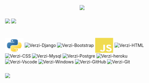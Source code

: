 
<h1 align="center">
  <a href="https://git.io/typing-svg">
    <img src="https://readme-typing-svg.herokuapp.com/?lines=Hello,+there!+🤘;I'm+Fabricio+Freita,+36+ye...;Nice+to+meet+you!&center=true&size=25">
  </a>
</h1>


<div style="display: inline_block">
  <img align="center" width="47.2%" src="https://github-readme-stats.vercel.app/api?username=FabricioFreitasDev&count_private=true&show_icons=true&theme=merko"/> 
  <img align="center" width="40.6%" src="https://github-readme-stats.vercel.app/api/top-langs/?username=FabricioFreitasDev&layout=compact&theme=merko"/>
  </div>


## 

<div style="display: inline_block"><br>
   <img align="center" alt="Verzi-Python" title=Python height="50" width="60" src="https://raw.githubusercontent.com/devicons/devicon/master/icons/python/python-original.svg">
  <img align="center" alt="Verzi-Django" title=Django height="90" width="90"  src="https://cdn.jsdelivr.net/gh/devicons/devicon/icons/django/django-plain-wordmark.svg"> 
  <img align="center" alt="Verzi-Bootstrap" title=Botstrap height="50" width="60" src="https://cdn.jsdelivr.net/gh/devicons/devicon/icons/bootstrap/bootstrap-original-wordmark.svg">
  <img align="center" alt="Verzi-Js" title=JavaScript height="50" width="60" src="https://raw.githubusercontent.com/devicons/devicon/master/icons/javascript/javascript-plain.svg">
  <img align="center" alt="Verzi-HTML" title=HTML height="50" width="60" src="https://skillicons.dev/icons?i=html">
  <img align="center" alt="Verzi-CSS" title=CSS height="50" width="60" src="https://skillicons.dev/icons?i=css" width="48" height="48" alt="css">
  <img align="center" alt="Verzi-Mysql" title=MySQL height="50" width="60" src="https://cdn.jsdelivr.net/gh/devicons/devicon/icons/mysql/mysql-original-wordmark.svg">
  <img align="center" alt="Verzi-Postgre" title=Postgress height="50" width="60" src="https://cdn.jsdelivr.net/gh/devicons/devicon/icons/postgresql/postgresql-original-wordmark.svg">
  <img align="center" alt="Verzi-heroku" title=Heroku height="50"  width="60" src="https://www.vectorlogo.zone/logos/heroku/heroku-icon.svg" alt="heroku" />
  <img align="center" alt="Verzi-Vscode" title=VS-Code height="50" width="60" src="https://cdn.jsdelivr.net/gh/devicons/devicon/icons/vscode/vscode-original.svg"> 
  <img align="center" alt="Verzi-Windows" title=Windows height="50" width="60" src="https://cdn.jsdelivr.net/gh/devicons/devicon/icons/windows8/windows8-original.svg">
  <img align="center" alt="Verzi-GitHub" title=GitHub height="50"  width="60"  src="https://user-images.githubusercontent.com/25181517/192108374-8da61ba1-99ec-41d7-80b8-fb2f7c0a4948.png">
  <img align="center" alt="Verzi-Git" title=Git height="50" width="60" src="https://cdn.jsdelivr.net/gh/devicons/devicon/icons/git/git-original.svg">
  
  
  ## 
 
</div>
  
  <a href="https://www.linkedin.com/in/fabricio-freitasdev/" target="_blank"><img src="https://img.shields.io/badge/-LinkedIn-%230077B5?style=for-the-badge&logo=linkedin&logoColor=white" target="_blank"></a> 

</div>
